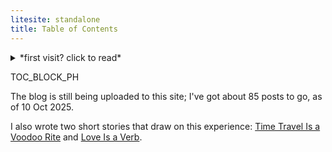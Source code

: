 ```yaml
---
litesite: standalone
title: Table of Contents
---
```

<details>
<summary>
*first visit? click to read*
</summary>

>My eldest child has a brain tumor.

Those were the first words of my second-ever blog post back in 2006. I'd started the blog as a place to store ideas and random musings, but it soon became The Cancer Blog, read by friends and family and very many strangers around the globe. It ended up a treasure trove of blow-by-blow reporting I've been grateful to have ever since. 

After my daughter died, I eventually took the blog down; I created an anonymized site, *Sadie's Brain Tumor*, to share the medical details. But I think it's precisely the personal that helped me when we were in the thick of things. I felt less alone because other people shared not just their MRIs and symptoms, but their days and nights and grief. If you're going through someone's cancer, I hope this journal helps you feel less alone, too.

Her actual name was Meghan, by the way.

</details>

TOC_BLOCK_PH

<aside>

The blog is still being uploaded to this site; I've got about 85 posts to go, as of 10 Oct 2025.

</aside>

I also wrote two short stories that draw on this experience: [Time Travel Is a Voodoo Rite](DOMAIN_URL_PHstories/time-travel-voodoo-rite/) and [Love Is a Verb](DOMAIN_URL_PHstories/love-is-verb/).